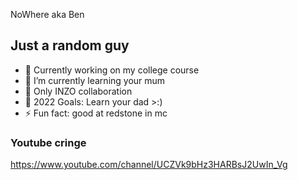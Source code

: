 NoWhere aka Ben

## Just a random guy

- 🔭 Currently working on my college course
- 🌱 I’m currently learning your mum
- 👯 Only INZO collaboration 
- 🥅 2022 Goals: Learn your dad >:)
- ⚡ Fun fact: good at redstone in mc


### Youtube cringe
https://www.youtube.com/channel/UCZVk9bHz3HARBsJ2UwIn_Vg
